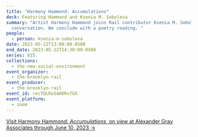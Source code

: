 ```yaml
---
title: "Harmony Hammond: Accumulations"
deck: Featuring Hammond and Ksenia M. Soboleva
summary: "Artist Harmony Hammond joins Rail contributor Ksenia M. Soboleva for a
  conversation. We conclude with a poetry reading. "
people:
  - person: ksenia-m-soboleva
date: 2023-05-22T13:00:00-0500
end_date: 2023-05-22T14:30:00-0500
series: 815
collections:
  - the-new-social-environment
event_organizer:
  - the-brooklyn-rail
event_producer:
  - the-brooklyn-rail
event_id: recTQLRoS4HORv7GX
event_platform:
  - zoom
---
```

[V﻿isit Harmony Hammond: *Accumulations*, on view at Alexander Gray Associates through June 10, 2023 →](https://www.alexandergray.com/exhibitions/harmony-hammond6)